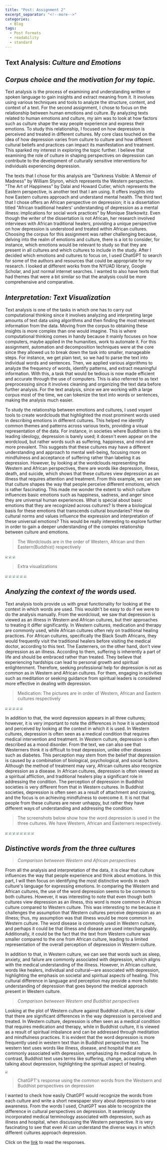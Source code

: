 ```yaml
---
title: "Post: Assignment 2"
excerpt_separator: "<!--more-->"
categories:
  - Blog
tags:
  - Post Formats
  - readability
  - standard
---
```


## Text Analysis: *Culture and Emotions*

## *Corpus choice and the motivation for my topic.*

Text analysis is the process of examining and understanding written or spoken language to gain insights and extract meaning from it. It involves using various techniques and tools to analyze the structure, content, and context of a text. For the second assignment, I chose to focus on the relationship between human emotions and culture. By analyzing texts related to human emotions and culture, my aim was to look at how factors such as culture shape the way people experience and express their emotions. To study this relationship, I focused on how depression is perceived and treated in different cultures. My core class touched on the idea of how depression varies from culture to culture and how different cultural beliefs and practices can impact its manifestation and treatment. This sparked my interest in exploring the topic further. I believe that examining the role of culture in shaping perspectives on depression can contribute to the development of culturally sensitive interventions for individuals experiencing depression. 


The texts that I chose for this analysis are "Darkness Visible: A Memoir of Madness" by William Styron, which represents the Western perspective. "The Art of Happiness" by Dalai and Howard Cutler, which represents the Eastern perspective, is another text that I am using. It offers insights into how Eastern cultures approach and understand mental health. The third text that I chose offers an African perspective on depression; it is a dissertation titled "African traditional healers' understanding of depression as a mental illness: implications for social work practices" by Monique Starkowitz. Even though the writer of the dissertation is not African, her research involved interviews with African traditional healers, providing a unique perspective on how depression is understood and treated within African cultures. Choosing the corpus for this assignment was rather challenging because, delving into the realm of emotions and culture, there is a lot to consider, for instance, which emotions would be relevant to study so that they are present in all cultures and which cultures to include in the study. After I decided which emotions and cultures to focus on, I used ChatGPT to search for some of the authors and resources that could be appropriate for my research. I looked at different works from the NYUAD library, Google Scholar, and just normal internet searches. I wanted to also have texts that had themes that were a bit similar so that the analysis could be more comprehensive and comparative. 

## *Interpretation: Text Visualization*

Text analysis is one of the tasks in which one has to carry out computational thinking since it involves analyzing and interpreting large amounts of text data using algorithms and then finding the most relevant information from the data. Moving from the corpus to obtaining these insights is more complex than one would imagine. This is where computational thinking comes in handy because it mainly focuses on how computers, maybe applied in the humanities, work to automate it. For this assignment, automation and decomposition techniques were at the core since they allowed us to break down the task into smaller, manageable steps. For instance, we get plain text, so we had to parse the text into individual words and sentences. Then, we applied various algorithms to analyze the frequency of words, identify patterns, and extract meaningful information. With this, a task that would be tedious is now made efficient and accurate through the use of computers. This is also referred to as text preprocessing since it involves cleaning and organizing the text data before further analysis. For the text analysis, since we are working with a large corpus most of the time, we can tokenize the text into words or sentences, making the analysis much easier. 

To study the relationship between emotions and cultures, I used voyant tools to create wordclouds that highlighted the most prominent words used in describing emotions in different cultures. This helped me identify common themes and patterns across various texts, providing a visual representation of the data. For instance, in societies where Buddhism is the leading ideology, depression is barely used; it doesn't even appear on the wordcloud, but rather words such as suffering, happiness, and mind are more prevalent. This suggests that these cultures may have a different understanding and approach to mental well-being, focusing more on mindfulness and acceptance of suffering rather than labeling it as depression. However, by looking at the wordclouds representing the Western and African perspectives, there are words like depression, illness, death, and suicide, which shows that these cultures view depression as an illness that requires attention and treatment. From this example, we can see that culture shapes the way that people perceive different emotions, which is rather fascinating. This made me wonder the extent to which culture influences basic emotions such as happiness, sadness, and anger since they are universal human experiences. What is special about basic emotions that they are recognized across cultures? Is there a biological basis for these emotions that transcends cultural boundaries? How do cultural norms and values influence the expression and interpretation of these universal emotions? This would be really interesting to explore further in order to gain a deeper understanding of the complex relationship between culture and emotions.

>The Wordclouds are in the order of Western, African and then Eastern(Buddhist) respectively 

<img src="/assets/images/wordcloud_West.png" style="zoom:50%;" />
<img src="/assets/images/wordcloud_Africa.png" style="zoom:50%;" />
<img src="/assets/images/wordcloud_buddhist.png" style="zoom:50%;" />


>Extra visualizations

<img src="/assets/images/western_trends.png" style="zoom:50%;" />
<img src="/assets/images/Africa_trends.png" style="zoom:50%;" />
<img src="/assets/images/buddhist_trends.png" style="zoom:50%;" />

<img src="/assets/images/western's.png" style="zoom:50%;" />
<img src="/assets/images/African.png" style="zoom:50%;" />
<img src="/assets/images/Buddhist's.png" style="zoom:50%;" />


## *Analyzing the context of the words used.*

Text analysis tools provide us with great functionality for looking at the context in which words are used. This wouldn't be easy to do if we were to do the analysis manually. From the wordcloud, we saw that depression is viewed as an illness in Western and African cultures, but their approaches to treating it differ significantly. In Western cultures, medication and therapy are commonly used, while African cultures often rely on traditional healing practices. For African cultures, specifically the Black South Africans, they would frequently visit the traditional healers before visiting the medical doctor, according to this text. The Easterners, on the other hand, don't view depression as an illness. According to them, suffering is inherently a part of life and should be embraced rather than treated. They believe that experiencing hardships can lead to personal growth and spiritual enlightenment. Therefore, seeking professional help for depression is not as common as in Western and African cultures. For them, engaging in activities such as meditation or seeking guidance from spiritual leaders is considered more effective in dealing with depression.

>Medication: The pictures are in order of Western, African and Eastern cultures respectively

<img src="/assets/images/meds_wes.png" style="zoom:50%;" />

<img src="/assets/images/meds_africa_1.png" style="zoom:50%;" />
<img src="/assets/images/meds_africa_2.png" style="zoom:50%;" />

<img src="/assets/images/meds_budd_1.png" style="zoom:50%;" />
<img src="/assets/images/meds_budd_2.png" style="zoom:50%;" />

In addition to that, the word depression appears in all three cultures; however, it is very important to note the differences in how it is understood and perceived by looking at the context in which it is used. In Western cultures, depression is often seen as a medical condition that requires medical intervention and treatment. In Western culture, depression is often described as a mood disorder. From the text, we can also see that Westerners think it is difficult to treat depression, unlike other diseases such as diabetes. This perception may stem from the belief that depression is caused by a combination of biological, psychological, and social factors. Although the method of treatment may vary, African cultures also recognize depression as a disease. In African cultures, depression is often viewed as a spiritual affliction, and traditional healers play a significant role in addressing the condition. The perception of depression in Buddhist societies is very different from that in Western cultures. In Buddhist societies, depression is often seen as a result of attachment and craving, and the focus is on achieving mindfulness to overcome it. It is not that people from these cultures are never unhappy, but rather they have different ways of understanding and addressing the condition. 

>The screenshots below show how the word depression is used in the three cultures. We have Western, African and Easterners respectively.

<img src="/assets/images/western_1.png" style="zoom:50%;" />
<img src="/assets/images/western_2.png" style="zoom:50%;" />
<img src="/assets/images/western_3.png" style="zoom:50%;" />

<img src="/assets/images/Africa_1.png" style="zoom:50%;" />
<img src="/assets/images/Africa_2.png" style="zoom:50%;" />
<img src="/assets/images/Africa_3.png" style="zoom:50%;" />

<img src="/assets/images/buddhist_1.png" style="zoom:50%;" />
<img src="/assets/images/buddhist_2.png" style="zoom:50%;" />


## *Distinctive words from the three cultures*

>*Comparison betweeen Western and African perspectives*

From all the analysis and interpretation of the data, it is clear that culture influences the way that people experience and think about emotions. In this part, I will then focus on identifying the most distinctive words in each culture's language for expressing emotions. In comparing the Western and African cultures, the use of the word depression seems to be common to both cultures. However, it was interesting to note that even though both cultures view depression as an illness, this word is more common in African culture compared to Western culture. This was interesting to me because it challenges the assumption that Western cultures perceive depression as an illness; thus, my assumption was that illness would be more common in Western culture. The word disease is commonly used in Western culture, and perhaps it could be that illness and disease are used interchangeably. Additionally, it could be the fact that the text from Western culture was smaller compared to the one from African culture, leading to a limited representation of the overall perception of depression in Western culture. 

In addition to that, in Western culture, we can see that words such as sleep, anxiety, and failure are commonly associated with depression, which aligns with the medical understanding of the illness. However, in African culture, words like healers, individual and cultural—are associated with depression, highlighting the emphasis on societal and spiritual aspects of healing. This cultural difference in language and perception may provide a more holistic understanding of depression that goes beyond the medical approach present in Western culture. 

>*Comparison betweeen Western and Buddhist perspectives*

Looking at the plot of Western culture against Buddhist culture, it is clear that there are significant differences in the way depression is perceived and treated. In Western culture, depression is often seen as a medical condition that requires medication and therapy, while in Buddhist culture, it is viewed as a result of spiritual imbalance and can be addressed through meditation and mindfulness practices. It is evident that the word depression is more frequently used in western text than in Buddhist perspective text. The western text uses words like illness, disease, and hospital that are commonly associated with depression, emphasizing its medical nature. In contrast, Buddhist text uses terms like suffering, change, accepting when talking about depression, highlighting the spiritual aspect of healing. 

<img src="/assets/images/distinctivewords.png" style="zoom:50%;" />

>ChatGPT's response using the common words from the Westsern and Buddhist perspectives on depression 

I wanted to check how easily ChatGPT would recognize the words from each culture and write a short newspaper story about depression to raise awareness. From the words I used, ChatGPT was able to recognize the difference in cultural perspectives on depression. It seamlessly incorporated medical terminology associated with depression, such as illness and hospital, when discussing the Western perspective. It is very fascinating to see that even AI can understand the diverse ways in which different cultures approach depression.

Click on the [link]( https://shorturl.at/kFSV0) to read the responses.









